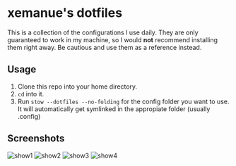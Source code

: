 # xemanue's dotfiles

This is a collection of the configurations I use daily. They are only guaranteed to work in my machine, so I would **not** recommend installing them right away. Be cautious and use them as a reference instead.

## Usage

1. Clone this repo into your home directory.
2. `cd` into it.
3. Run `stow --dotfiles --no-folding` for the config folder you want to use. It will automatically get symlinked in the appropiate folder (usually .config)

## Screenshots

![show1](https://github.com/user-attachments/assets/548e651f-cb17-4ebc-992d-8e6e9d747054)
![show2](https://github.com/user-attachments/assets/bb1e6ad9-88d5-45ab-a227-1e1ffff4d3a6)
![show3](https://github.com/user-attachments/assets/e0833227-9f8f-4654-9945-b23c60b2542f)
![show4](https://github.com/user-attachments/assets/39d7fa61-47ef-4271-9ea7-3c6c3092d3f0)
